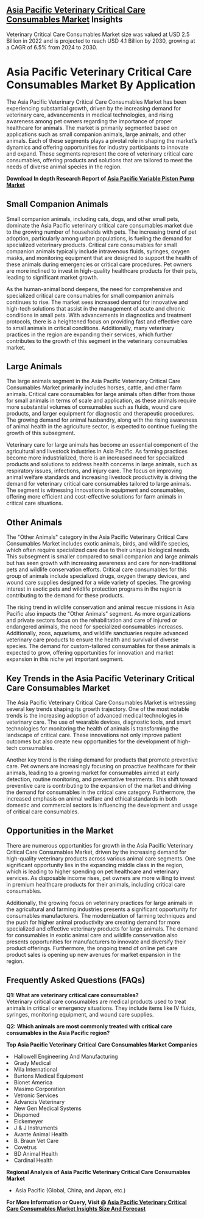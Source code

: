 <h2><a href="https://www.verifiedmarketreports.com/download-sample/?rid=232366&amp;utm_source=Github-Feb&amp;utm_medium=225" target="_blank">Asia Pacific Veterinary Critical Care Consumables Market</a> Insights</h2><p>Veterinary Critical Care Consumables Market size was valued at USD 2.5 Billion in 2022 and is projected to reach USD 4.1 Billion by 2030, growing at a CAGR of 6.5% from 2024 to 2030.</p><p><h1>Asia Pacific Veterinary Critical Care Consumables Market By Application</h1> <p>The Asia Pacific Veterinary Critical Care Consumables Market has been experiencing substantial growth, driven by the increasing demand for veterinary care, advancements in medical technologies, and rising awareness among pet owners regarding the importance of proper healthcare for animals. The market is primarily segmented based on applications such as small companion animals, large animals, and other animals. Each of these segments plays a pivotal role in shaping the market’s dynamics and offering opportunities for industry participants to innovate and expand. These segments represent the core of veterinary critical care consumables, offering products and solutions that are tailored to meet the needs of diverse animal species in the region.</p> <p><strong><p><strong>Download In depth Research Report of <a href="https://www.verifiedmarketreports.com/download-sample/?rid=236118&amp;utm_source=Pulse-Dec&amp;utm_medium=225" target="_blank">Asia Pacific Variable Piston Pump Market</a></strong></p></strong></p> <h2>Small Companion Animals</h2> <p>Small companion animals, including cats, dogs, and other small pets, dominate the Asia Pacific veterinary critical care consumables market due to the growing number of households with pets. The increasing trend of pet adoption, particularly among urban populations, is fueling the demand for specialized veterinary products. Critical care consumables for small companion animals typically include intravenous fluids, syringes, oxygen masks, and monitoring equipment that are designed to support the health of these animals during emergencies or critical care procedures. Pet owners are more inclined to invest in high-quality healthcare products for their pets, leading to significant market growth.</p> <p>As the human-animal bond deepens, the need for comprehensive and specialized critical care consumables for small companion animals continues to rise. The market sees increased demand for innovative and high-tech solutions that assist in the management of acute and chronic conditions in small pets. With advancements in diagnostics and treatment protocols, there is a heightened focus on providing fast and effective care to small animals in critical conditions. Additionally, many veterinary practices in the region are expanding their services, which further contributes to the growth of this segment in the veterinary consumables market.</p> <h2>Large Animals</h2> <p>The large animals segment in the Asia Pacific Veterinary Critical Care Consumables Market primarily includes horses, cattle, and other farm animals. Critical care consumables for large animals often differ from those for small animals in terms of scale and application, as these animals require more substantial volumes of consumables such as fluids, wound care products, and larger equipment for diagnostic and therapeutic procedures. The growing demand for animal husbandry, along with the rising awareness of animal health in the agriculture sector, is expected to continue fueling the growth of this subsegment.</p> <p>Veterinary care for large animals has become an essential component of the agricultural and livestock industries in Asia Pacific. As farming practices become more industrialized, there is an increased need for specialized products and solutions to address health concerns in large animals, such as respiratory issues, infections, and injury care. The focus on improving animal welfare standards and increasing livestock productivity is driving the demand for veterinary critical care consumables tailored to large animals. The segment is witnessing innovations in equipment and consumables, offering more efficient and cost-effective solutions for farm animals in critical care situations.</p> <h2>Other Animals</h2> <p>The "Other Animals" category in the Asia Pacific Veterinary Critical Care Consumables Market includes exotic animals, birds, and wildlife species, which often require specialized care due to their unique biological needs. This subsegment is smaller compared to small companion and large animals but has seen growth with increasing awareness and care for non-traditional pets and wildlife conservation efforts. Critical care consumables for this group of animals include specialized drugs, oxygen therapy devices, and wound care supplies designed for a wide variety of species. The growing interest in exotic pets and wildlife protection programs in the region is contributing to the demand for these products.</p> <p>The rising trend in wildlife conservation and animal rescue missions in Asia Pacific also impacts the "Other Animals" segment. As more organizations and private sectors focus on the rehabilitation and care of injured or endangered animals, the need for specialized consumables increases. Additionally, zoos, aquariums, and wildlife sanctuaries require advanced veterinary care products to ensure the health and survival of diverse species. The demand for custom-tailored consumables for these animals is expected to grow, offering opportunities for innovation and market expansion in this niche yet important segment.</p> <h2>Key Trends in the Asia Pacific Veterinary Critical Care Consumables Market</h2> <p>The Asia Pacific Veterinary Critical Care Consumables Market is witnessing several key trends shaping its growth trajectory. One of the most notable trends is the increasing adoption of advanced medical technologies in veterinary care. The use of wearable devices, diagnostic tools, and smart technologies for monitoring the health of animals is transforming the landscape of critical care. These innovations not only improve patient outcomes but also create new opportunities for the development of high-tech consumables.</p> <p>Another key trend is the rising demand for products that promote preventive care. Pet owners are increasingly focusing on proactive healthcare for their animals, leading to a growing market for consumables aimed at early detection, routine monitoring, and preventative treatments. This shift toward preventive care is contributing to the expansion of the market and driving the demand for consumables in the critical care category. Furthermore, the increased emphasis on animal welfare and ethical standards in both domestic and commercial sectors is influencing the development and usage of critical care consumables.</p> <h2>Opportunities in the Market</h2> <p>There are numerous opportunities for growth in the Asia Pacific Veterinary Critical Care Consumables Market, driven by the increasing demand for high-quality veterinary products across various animal care segments. One significant opportunity lies in the expanding middle class in the region, which is leading to higher spending on pet healthcare and veterinary services. As disposable income rises, pet owners are more willing to invest in premium healthcare products for their animals, including critical care consumables.</p> <p>Additionally, the growing focus on veterinary practices for large animals in the agricultural and farming industries presents a significant opportunity for consumables manufacturers. The modernization of farming techniques and the push for higher animal productivity are creating demand for more specialized and effective veterinary products for large animals. The demand for consumables in exotic animal care and wildlife conservation also presents opportunities for manufacturers to innovate and diversify their product offerings. Furthermore, the ongoing trend of online pet care product sales is opening up new avenues for market expansion in the region.</p> <h2>Frequently Asked Questions (FAQs)</h2> <p><strong>Q1: What are veterinary critical care consumables?</strong><br> Veterinary critical care consumables are medical products used to treat animals in critical or emergency situations. They include items like IV fluids, syringes, monitoring equipment, and wound care supplies.</p> <p><strong>Q2: Which animals are most commonly treated with critical care consumables in the Asia Pacific region?</strong><br</p><p><strong>Top Asia Pacific Veterinary Critical Care Consumables Market Companies</strong></p><div data-test-id=""><p><li>Hallowell Engineering And Manufacturing</li><li> Grady Medical</li><li> Mila International</li><li> Burtons Medical Equipment</li><li> Bionet America</li><li> Masimo Corporation</li><li> Vetronic Services</li><li> Advancis Veterinary</li><li> New Gen Medical Systems</li><li> Dispomed</li><li> Eickemeyer</li><li> J & J Instruments</li><li> Avante Animal Health</li><li> B. Braun Vet Care</li><li> Covetrus</li><li> BD Animal Health</li><li> Cardinal Health</li></p><div><strong>Regional Analysis of&nbsp;Asia Pacific Veterinary Critical Care Consumables Market</strong></div><ul><li dir="ltr"><p dir="ltr">Asia Pacific (Global, China, and Japan, etc.)</p></li></ul><p><strong>For More Information or Query, Visit @&nbsp;</strong><strong><a href="https://www.verifiedmarketreports.com/product/veterinary-critical-care-consumables-market/?utm_source=Github-Feb&amp;utm_medium=225" target="_blank">Asia Pacific Veterinary Critical Care Consumables Market Insights Size And Forecast</a></strong></p></div><h2>&nbsp;</h2><div data-test-id="">&nbsp;</div>
